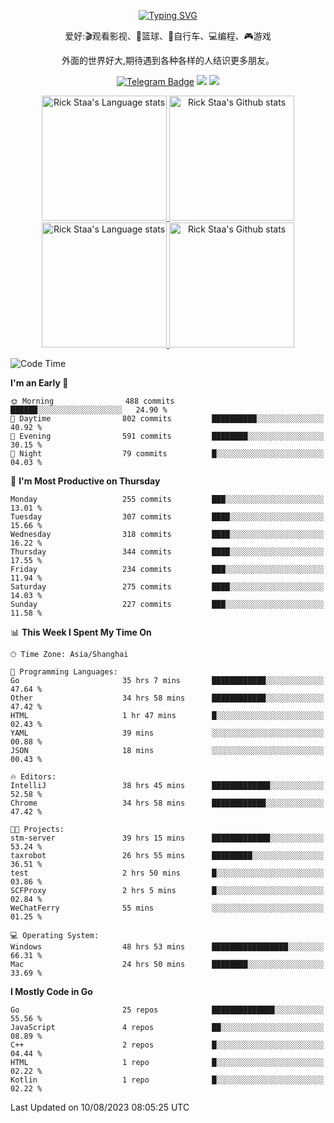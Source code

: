<div align="center"> 

[![Typing SVG](https://readme-typing-svg.herokuapp.com?size=25&duration=2500&color=eeeeee&vCenter=true&width=200&height=40&lines=Hi+there+%F0%9F%91%8B%F0%9F%8F%BB;I'm+DanBai)](https://git.io/typing-svg)

爱好:🎬观看影视、🏀篮球、🚴自行车、💻编程、🎮游戏

外面的世界好大,期待遇到各种各样的人结识更多朋友。

[![Telegram Badge](https://img.shields.io/badge/-Telegram-blue?style=flat&logo=Telegram&logoColor=white)](https://t.me/danbai9420) 
[![](https://img.shields.io/badge/-Blog-brightgreen?style=flat&logo=Blogger&logoColor=white)](https://p00q.cn)
[![](https://img.shields.io/badge/-Email-red?style=flat&logo=Mail.Ru&logoColor=white)](mailto:danbai@88.com)
</div>

<!-- Light Mode -->
<div align="center"> 
<a href="https://github.com/anuraghazra/github-readme-stats#gh-light-mode-only">
<img height=200 src="https://github-readme-stats.vercel.app/api/top-langs/?username=danbai225&layout=compact&langs_count=10&hide_border=1&role=OWNER,COLLABORATOR#gh-light-mode-only" alt="Rick Staa's Language stats" />
</a>
<a href="https://github.com/anuraghazra/github-readme-stats#gh-light-mode-only">
<img height=200 src="https://github-readme-stats.vercel.app/api?username=danbai225&show_icons=true&count_private=true&line_height=28&hide_border=1&include_all_commits=true&card_width=450&role=OWNER,COLLABORATOR&exclude_repo=github-readme-stats#gh-light-mode-only" alt="Rick Staa's Github stats" />
</a>
</div>

<!-- Dark Mode -->
<div align="center"> 
<a href="https://github.com/anuraghazra/github-readme-stats#gh-dark-mode-only">
<img height=200 src="https://github-readme-stats.vercel.app/api/top-langs/?username=danbai225&layout=compact&langs_count=10&hide_border=1&role=OWNER,COLLABORATOR&theme=github_dark#gh-dark-mode-only" alt="Rick Staa's Language stats" />
</a>
<a href="https://github.com/anuraghazra/github-readme-stats#gh-dark-mode-only">
<img height=200 src="https://github-readme-stats.vercel.app/api?username=danbai225&show_icons=true&count_private=true&line_height=28&hide_border=1&include_all_commits=true&card_width=450&role=OWNER,COLLABORATOR&exclude_repo=github-readme-stats&theme=github_dark#gh-dark-mode-only" alt="Rick Staa's Github stats" />
</a>
</div>

<!--START_SECTION:waka-->
![Code Time](http://img.shields.io/badge/Code%20Time-846%20hrs%2026%20mins-blue)

**I'm an Early 🐤** 

```text
🌞 Morning                488 commits         ██████░░░░░░░░░░░░░░░░░░░   24.90 % 
🌆 Daytime                802 commits         ██████████░░░░░░░░░░░░░░░   40.92 % 
🌃 Evening                591 commits         ████████░░░░░░░░░░░░░░░░░   30.15 % 
🌙 Night                  79 commits          █░░░░░░░░░░░░░░░░░░░░░░░░   04.03 % 
```
📅 **I'm Most Productive on Thursday** 

```text
Monday                   255 commits         ███░░░░░░░░░░░░░░░░░░░░░░   13.01 % 
Tuesday                  307 commits         ████░░░░░░░░░░░░░░░░░░░░░   15.66 % 
Wednesday                318 commits         ████░░░░░░░░░░░░░░░░░░░░░   16.22 % 
Thursday                 344 commits         ████░░░░░░░░░░░░░░░░░░░░░   17.55 % 
Friday                   234 commits         ███░░░░░░░░░░░░░░░░░░░░░░   11.94 % 
Saturday                 275 commits         ████░░░░░░░░░░░░░░░░░░░░░   14.03 % 
Sunday                   227 commits         ███░░░░░░░░░░░░░░░░░░░░░░   11.58 % 
```


📊 **This Week I Spent My Time On** 

```text
🕑︎ Time Zone: Asia/Shanghai

💬 Programming Languages: 
Go                       35 hrs 7 mins       ████████████░░░░░░░░░░░░░   47.64 % 
Other                    34 hrs 58 mins      ████████████░░░░░░░░░░░░░   47.42 % 
HTML                     1 hr 47 mins        █░░░░░░░░░░░░░░░░░░░░░░░░   02.43 % 
YAML                     39 mins             ░░░░░░░░░░░░░░░░░░░░░░░░░   00.88 % 
JSON                     18 mins             ░░░░░░░░░░░░░░░░░░░░░░░░░   00.43 % 

🔥 Editors: 
IntelliJ                 38 hrs 45 mins      █████████████░░░░░░░░░░░░   52.58 % 
Chrome                   34 hrs 58 mins      ████████████░░░░░░░░░░░░░   47.42 % 

🐱‍💻 Projects: 
stm-server               39 hrs 15 mins      █████████████░░░░░░░░░░░░   53.24 % 
taxrobot                 26 hrs 55 mins      █████████░░░░░░░░░░░░░░░░   36.51 % 
test                     2 hrs 50 mins       █░░░░░░░░░░░░░░░░░░░░░░░░   03.86 % 
SCFProxy                 2 hrs 5 mins        █░░░░░░░░░░░░░░░░░░░░░░░░   02.84 % 
WeChatFerry              55 mins             ░░░░░░░░░░░░░░░░░░░░░░░░░   01.25 % 

💻 Operating System: 
Windows                  48 hrs 53 mins      █████████████████░░░░░░░░   66.31 % 
Mac                      24 hrs 50 mins      ████████░░░░░░░░░░░░░░░░░   33.69 % 
```

**I Mostly Code in Go** 

```text
Go                       25 repos            ██████████████░░░░░░░░░░░   55.56 % 
JavaScript               4 repos             ██░░░░░░░░░░░░░░░░░░░░░░░   08.89 % 
C++                      2 repos             █░░░░░░░░░░░░░░░░░░░░░░░░   04.44 % 
HTML                     1 repo              █░░░░░░░░░░░░░░░░░░░░░░░░   02.22 % 
Kotlin                   1 repo              █░░░░░░░░░░░░░░░░░░░░░░░░   02.22 % 
```




 Last Updated on 10/08/2023 08:05:25 UTC
<!--END_SECTION:waka-->
